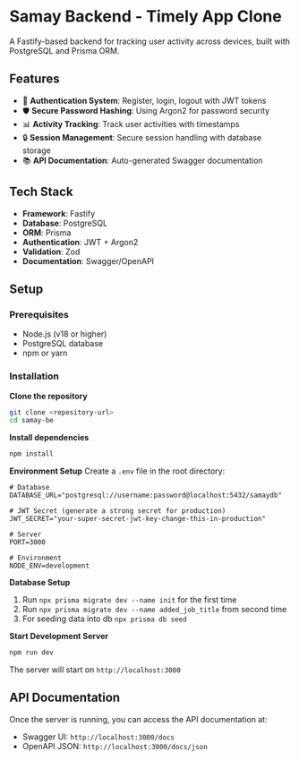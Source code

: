 # Samay Backend - Timely App Clone

A Fastify-based backend for tracking user activity across devices, built with PostgreSQL and Prisma ORM.

## Features

- 🔐 **Authentication System**: Register, login, logout with JWT tokens
- 🛡️ **Secure Password Hashing**: Using Argon2 for password security
- 📊 **Activity Tracking**: Track user activities with timestamps
- 🔒 **Session Management**: Secure session handling with database storage
- 📚 **API Documentation**: Auto-generated Swagger documentation

## Tech Stack

- **Framework**: Fastify
- **Database**: PostgreSQL
- **ORM**: Prisma
- **Authentication**: JWT + Argon2
- **Validation**: Zod
- **Documentation**: Swagger/OpenAPI

## Setup

### Prerequisites

- Node.js (v18 or higher)
- PostgreSQL database
- npm or yarn

### Installation

**Clone the repository**

```bash
git clone <repository-url>
cd samay-be
```

**Install dependencies**

```bash
npm install
```

**Environment Setup**
Create a `.env` file in the root directory:

```env
# Database
DATABASE_URL="postgresql://username:password@localhost:5432/samaydb"

# JWT Secret (generate a strong secret for production)
JWT_SECRET="your-super-secret-jwt-key-change-this-in-production"

# Server
PORT=3000

# Environment
NODE_ENV=development
```

**Database Setup**

1. Run `npx prisma migrate dev --name init` for the first time
2. Run `npx prisma migrate dev --name added_job_title` from second time
3. For seeding data into db `npx prisma db seed`

**Start Development Server**

```bash
npm run dev
```

The server will start on `http://localhost:3000`

## API Documentation

Once the server is running, you can access the API documentation at:

- Swagger UI: `http://localhost:3000/docs`
- OpenAPI JSON: `http://localhost:3000/docs/json`
